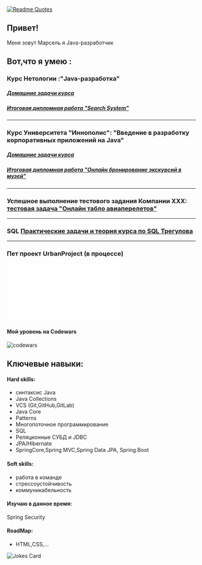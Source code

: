 [![Readme Quotes](https://quotes-github-readme.vercel.app/api?type=horizontal&theme=dark)](https://github.com/piyushsuthar/github-readme-quotes)
## Привет!
 Меня зовут Марсель я Java-разработчик
## Вот,что я умею :
### Курс Нетологии :"Java-разработка"    
##### [Домашние задачи курса ](NetologyCourse_Readme.md)
##### [Итоговая дипломная работа "Search System"](Diplom_README.md)
***
### Курс Университета "Иннополис": "Введение в разработку корпоративных приложений на Java"
##### [Домашние задачи курса ](InnopolisCourseMainPage_Readme.md)
##### [Итоговая дипломная работа  "Онлайн бронирование экскурсий в музей"](https://github.com/MarselFazlyev/InnopolisAttestation/tree/main/DiplomWork)
***
### Успешное выполнение тестового задания Компании XXX: [тестовая задача "Онлайн табло авиаперелетов"](https://github.com/MarselFazlyev/gridnineProject)
***
### SQL [Практические задачи и теория курса по SQL Трегулова]()
***
### Пет проект UrbanProject (в процессе)



![Сертификат JAVA](certificate.pdf)


#### Мой уровень на Codewars
![codewars](https://www.codewars.com/users/Marsik77/badges/large)

## Ключевые навыки:

#### Hard skills:
- cинтаксис Java
- Java Collections
- VCS (Git,GitHub,GitLab)
- Java Core
- Patterns
- Многопоточное программирование
- SQL
- Реляционные СУБД и JDBC
- JPA/HIbernate
- SpringCore,Spring MVC,Spring Data JPA, Spring Boot

#### Soft skills:
- работа в команде
- стрессоустойчивость
- коммуникабельность


#### Изучаю в данное время:
  Spring Security


 
#### RoadMap:
- HTML,CSS,...

![Jokes Card](https://readme-jokes.vercel.app/api)

